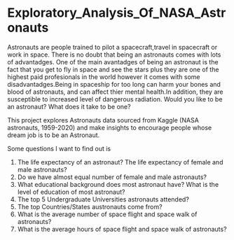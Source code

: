 # Exploratory_Analysis_Of_NASA_Astronauts
Astronauts are people trained to pilot a spacecraft,travel in spacecraft or work in space.
There is no doubt that being an astronauts comes with lots of advantadges. One of the main avantadges of being 
an astronaut is the fact that you get to fly in space and see the stars  plus they are one of the highest paid profesionals in the world however 
it comes with some disadvantadges.Being in spaceship for too long can harm your bones and blood of astronauts, and can affect thier mental health.In addition, they are
susceptible to increased level of dangerous radiation. Would you like to be an astronaut? What does it take to be one?

This project explores Astronauts data sourced from Kaggle (NASA astronauts, 1959-2020) and make insights to encourage people whose dream job  is to be an Astronaut.

Some questions I want to find out is 
1) The life expectancy of an astronaut? The life expectancy of female and male astronauts?
2) Do we have almost equal number of female and male astronauts?
3) What educational background does most astronaut have? What is the level of education of most astronaut?
4) The top 5 Undergraduate Universities astronauts attended?
5) The top Countries/States austronauts come from?
6) What is the average number of space flight and space walk of astronauts?
7) What is the average hours of space flight and space walk of astronauts?
